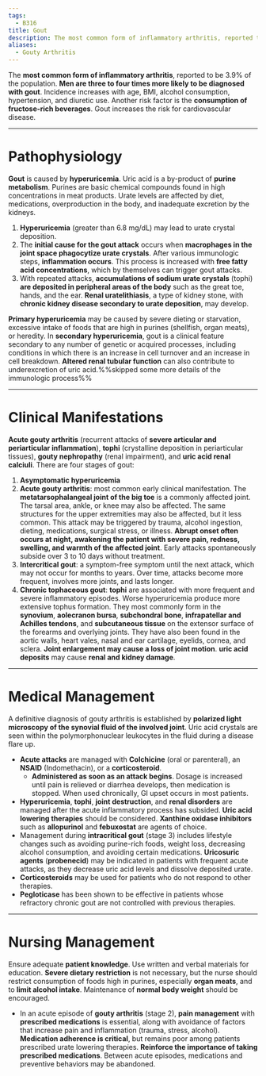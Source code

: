 ```yaml
---
tags:
  - B316
title: Gout
description: The most common form of inflammatory arthritis, reported to be 3.9% of the population. Men are three to four times more likely to be diagnosed with gout. Incidence increases with age, BMI, alcohol consumption, hypertension, and diuretic use.
aliases:
  - Gouty Arthritis
---
```

The **most common form of inflammatory arthritis**, reported to be 3.9% of the population. **Men are three to four times more likely to be diagnosed with gout**. Incidence increases with age, BMI, alcohol consumption, hypertension, and diuretic use. Another risk factor is the **consumption of fructose-rich beverages**. Gout increases the risk for cardiovascular disease.
___
# Pathophysiology
**Gout** is caused by **hyperuricemia**. Uric acid is a by-product of **purine metabolism**. Purines are basic chemical compounds found in high concentrations in meat products. Urate levels are affected by diet, medications, overproduction in the body, and inadequate excretion by the kidneys.
1. **Hyperuricemia** (greater than 6.8 mg/dL) may lead to urate crystal deposition.
2. The **initial cause for the gout attack** occurs when **macrophages in the joint space phagocytize urate crystals**. After various immunologic steps, **inflammation occurs**. This process is increased with **free fatty acid concentrations**, which by themselves can trigger gout attacks.
3. With repeated attacks, **accumulations of sodium urate crystals** (tophi) **are deposited in peripheral areas of the body** such as the great toe, hands, and the ear. **Renal uratelithiasis**, a type of kidney stone, with **chronic kidney disease secondary to urate deposition**, may develop.

**Primary hyperuricemia** may be caused by severe dieting or starvation, excessive intake of foods that are high in purines (shellfish, organ meats), or heredity. In **secondary hyperuricemia**, gout is a clinical feature secondary to any number of genetic or acquired processes, including conditions in which there is an increase in cell turnover and an increase in cell breakdown. **Altered renal tubular function** can also contribute to underexcretion of uric acid.%%skipped some more details of the immunologic process%%
___
# Clinical Manifestations
**Acute gouty arthritis** (recurrent attacks of **severe articular and periarticular inflammation**), **tophi** (crystalline deposition in periarticular tissues), **gouty nephropathy** (renal impairment), and **uric acid renal calciuli**. There are four stages of gout:
1. **Asymptomatic hyperuricemia**
2. **Acute gouty arthritis**: most common early clinical manifestation. The **metatarsophalangeal joint of the big toe** is a commonly affected joint. The tarsal area, ankle, or knee may also be affected. The same structures for the upper extremities may also be affected, but it less common. This attack may be triggered by trauma, alcohol ingestion, dieting, medications, surgical stress, or illness. **Abrupt onset often occurs at night, awakening the patient with severe pain, redness, swelling, and warmth of the affected joint**. Early attacks spontaneously subside over 3 to 10 days without treatment.
3. **Intercritical gout**: a symptom-free symptom until the next attack, which may not occur for months to years. Over time, attacks become more frequent, involves more joints, and lasts longer.
4. **Chronic tophaceous gout**: **tophi** are associated with more frequent and severe inflammatory episodes. Worse hyperuricemia produce more extensive tophus formation. They most commonly form in the **synovium**, **aolecranon bursa**, **subchondral bone**, **infrapatellar and Achilles tendons**, and **subcutaneous tissue** on the extensor surface of the forearms and overlying joints. They have also been found in the aortic walls, heart vales, nasal and ear cartilage, eyelids, cornea, and sclera. **Joint enlargement may cause a loss of joint motion**. **uric acid deposits** may cause **renal and kidney damage**.
___
# Medical Management
A definitive diagnosis of gouty arthritis is established by **polarized light microscopy of the synovial fluid of the involved joint**. Uric acid crystals are seen within the polymorphonuclear leukocytes in the fluid during a disease flare up.
- **Acute attacks** are managed with **Colchicine** (oral or parenteral), an **NSAID** (Indomethacin), or a **corticosteroid**.
	- **Administered as soon as an attack begins**. Dosage is increased until pain is relieved or diarrhea develops, then medication is stopped. When used chronically, GI upset occurs in most patients.
- **Hyperuricemia**, **tophi**, **joint destruction**, and **renal disorders** are managed after the acute inflammatory process has subsided. **Uric acid lowering therapies** should be considered. **Xanthine oxidase inhibitors** such as **allopurinol** and **febuxostat** are agents of choice.
- Management during **intracritical gout** (stage 3) includes lifestyle changes such as avoiding purine-rich foods, weight loss, decreasing alcohol consumption, and avoiding certain medications. **Uricosuric agents** (**probenecid**) may be indicated in patients with frequent acute attacks, as they decrease uric acid levels and dissolve deposited urate.
- **Corticosteroids** may be used for patients who do not respond to other therapies.
- **Pegloticase** has been shown to be effective in patients whose refractory chronic gout are not controlled with previous therapies.
___
# Nursing Management
Ensure adequate **patient knowledge**. Use written and verbal materials for education. **Severe dietary restriction** is not necessary, but the nurse should restrict consumption of foods high in purines, especially **organ meats**, and to **limit alcohol intake**. Maintenance of **normal body weight** should be encouraged.
- In an acute episode of **gouty arthritis** (stage 2), **pain management** with **prescribed medications** is essential, along with avoidance of factors that increase pain and inflammation (trauma, stress, alcohol). **Medication adherence is critical**, but remains poor among patients prescribed urate lowering therapies. **Reinforce the importance of taking prescribed medications**. Between acute episodes, medications and preventive behaviors may be abandoned.